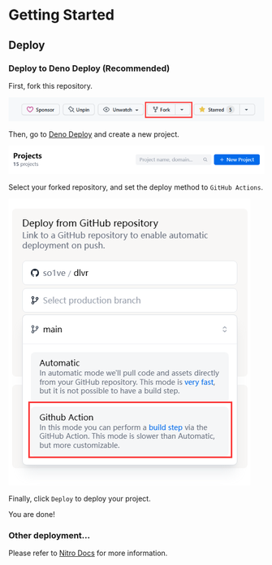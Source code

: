 # Getting Started

## Deploy

### Deploy to Deno Deploy (Recommended)

First, fork this repository.

![](./assets/fork.png)

Then, go to [Deno Deploy](https://dash.deno.com/projects) and create a new project.

![](./assets/new-project.png)

Select your forked repository, and set the deploy method to `GitHub Actions`.

![](./assets/create.png)

Finally, click `Deploy` to deploy your project.

You are done!

### Other deployment...

Please refer to [Nitro Docs](https://nitro.unjs.io/deploy) for more information.